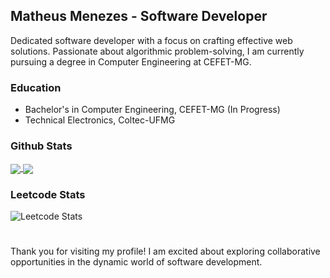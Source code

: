 ## Matheus Menezes - Software Developer

Dedicated software developer with a focus on crafting effective web solutions. Passionate about algorithmic problem-solving, I am currently pursuing a degree in Computer Engineering at CEFET-MG.

### Education
- Bachelor's in Computer Engineering, CEFET-MG (In Progress)
- Technical Electronics, Coltec-UFMG

### Github Stats
<a href="https://github.com/MatheusMnz/github-readme-stats#gh-dark-mode-only">
  <img align="center" src="https://github-readme-stats.vercel.app/api?username=MatheusMnz&show_icons=true&rank_icon=github&theme=radical#gh-dark-mode-only" />
</a>
<a href="https://github.com/MatheusMnz/github-readme-stats#gh-dark-mode-only">
  <img align="center" src="https://github-readme-stats.vercel.app/api/top-langs/?username=MatheusMnz&layout=compact&theme=radical&hide_progress=true" />
</a>

### Leetcode Stats
![Leetcode Stats](https://leetcard.jacoblin.cool/mnzmatheus)

#
Thank you for visiting my profile! I am excited about exploring collaborative opportunities in the dynamic world of software development.
